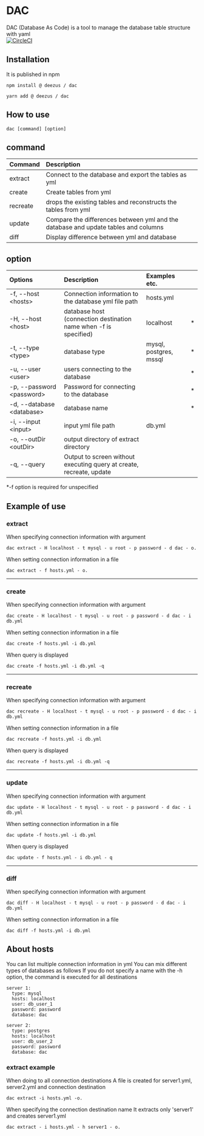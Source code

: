 # DAC
DAC (Database As Code) is a tool to manage the database table structure with yaml  
[![CircleCI](https://circleci.com/gh/deezus-net/dac/tree/master.svg?style=svg)](https://circleci.com/gh/deezus-net/dac/tree/master)

## Installation
It is published in npm
```
npm install @ deezus / dac
```
```
yarn add @ deezus / dac
```

## How to use
```
dac [command] [option]
```

## command
| Command | Description |
|:---|:---|
| extract | Connect to the database and export the tables as yml |
| create | Create tables from yml |
| recreate | drops the existing tables and reconstructs the tables from yml |
| update | Compare the differences between yml and the database and update tables and columns |
| diff | Display difference between yml and database |

## option
| Options | Description | Examples etc. | |
|:---|:---|:---|:---:|
| -f, --host &lt;hosts&gt; | Connection information to the database yml file path | hosts.yml | |
| -H, --host &lt;host&gt; | database host (connection destination name when -f is specified) | localhost | * ||
| -t, --type &lt;type&gt; | database type | mysql, postgres, mssql | * |
| -u, --user &lt;user&gt;| users connecting to the database | | * |
| -p, --password &lt;password&gt; | Password for connecting to the database | | * |
| -d, --database &lt;database&gt; | database name | | * |
| -i, --input &lt;input&gt; | input yml file path | db.yml | |
| -o, --outDir &lt;outDir&gt; | output directory of extract directory | | |
| -q, --query | Output to screen without executing query at create, recreate, update | | |

*-f option is required for unspecified

## Example of use

### extract
When specifying connection information with argument
```
dac extract - H localhost - t mysql - u root - p password - d dac - o.
```
When setting connection information in a file
```
dac extract - f hosts.yml - o.
```
--------------
  
### create
When specifying connection information with argument
```
dac create - H localhost - t mysql - u root - p password - d dac - i db.yml
```
When setting connection information in a file
```
dac create -f hosts.yml -i db.yml
```
When query is displayed
```
dac create -f hosts.yml -i db.yml -q
```
--------------
  
### recreate
When specifying connection information with argument
```
dac recreate - H localhost - t mysql - u root - p password - d dac - i db.yml
```
When setting connection information in a file
```
dac recreate -f hosts.yml -i db.yml
```
When query is displayed
```
dac recreate -f hosts.yml -i db.yml -q
```
--------------
  
### update
When specifying connection information with argument
```
dac update - H localhost - t mysql - u root - p password - d dac - i db.yml
```
When setting connection information in a file
```
dac update -f hosts.yml -i db.yml
```
When query is displayed
```
dac update - f hosts.yml - i db.yml - q
```
--------------
  
### diff
When specifying connection information with argument
```
dac diff - H localhost - t mysql - u root - p password - d dac - i db.yml
```
When setting connection information in a file
```
dac diff -f hosts.yml -i db.yml
```

## About hosts
You can list multiple connection information in yml
You can mix different types of databases as follows
If you do not specify a name with the -h option, the command is executed for all destinations
```yaml: hosts.yml
server 1:
  type: mysql
  hosts: localhost
  user: db_user_1
  password: password
  database: dac
 
server 2:
  type: postgres
  hosts: localhost
  user: db_user_2
  password: password
  database: dac
```

### extract example
When doing to all connection destinations
A file is created for server1.yml, server2.yml and connection destination
```
dac extract -i hosts.yml -o.
```

When specifying the connection destination name
It extracts only 'server1' and creates server1.yml
```
dac extract - i hosts.yml - h server1 - o.
```